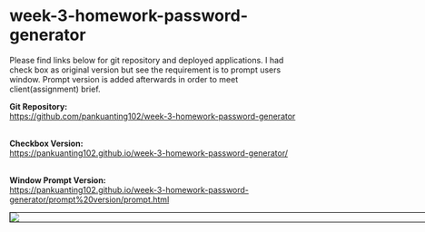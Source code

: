 # week-3-homework-password-generator
Please find links below for git repository and deployed applications.
I had check box as original version but see the requirement is to prompt users window.
Prompt version is added afterwards in order to meet client(assignment) brief.


<b>Git Repository:</b>
<br>https://github.com/pankuanting102/week-3-homework-password-generator

<br><b>Checkbox Version:</b> 
<br>https://pankuanting102.github.io/week-3-homework-password-generator/

<br><b>Window Prompt Version:</b>
<br>https://pankuanting102.github.io/week-3-homework-password-generator/prompt%20version/prompt.html

<div style="width: 90vw; margin: auto; border: 1px black solid">
<img src="/asset/Oct-01-2020 01-03-05.gif">
</div>




